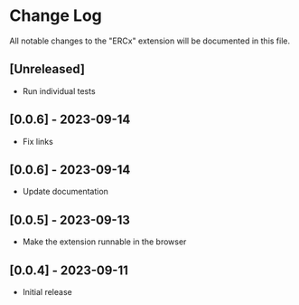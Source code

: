 # Change Log

All notable changes to the "ERCx" extension will be documented in this file.

## [Unreleased]

- Run individual tests

## [0.0.6] - 2023-09-14

- Fix links

## [0.0.6] - 2023-09-14

- Update documentation

## [0.0.5] - 2023-09-13

- Make the extension runnable in the browser

## [0.0.4] - 2023-09-11

- Initial release
